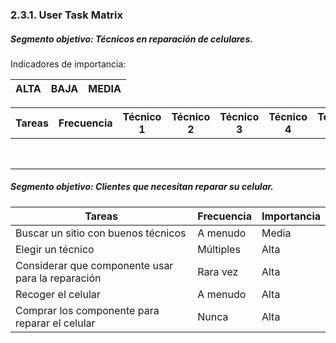 ### 2.3.1. User Task Matrix

##### Segmento objetivo: Técnicos en reparación de celulares.

Indicadores de importancia:

| ALTA | BAJA | MEDIA |
|------|------|-------|

| Tareas | Frecuencia | Técnico 1 | Técnico 2 | Técnico 3 | Técnico 4 | Técnico 5 |
|--------|------------|-----------|-----------|-----------|-----------|-----------|
|        |            |           |           |           |           |           |
|        |            |           |           |           |           |           |
|        |            |           |           |           |           |           |
|        |            |           |           |           |           |           |
|        |            |           |           |           |           |           |
|        |            |           |           |           |           |           |
|        |            |           |           |           |           |           |
|        |            |           |           |           |           |           |

##### Segmento objetivo: Clientes que necesitan reparar su celular.


| Tareas                                            | Frecuencia | Importancia | 
|---------------------------------------------------|------------|-------------|
| Buscar un sitio con buenos técnicos               | A menudo   | Media       |          
| Elegir un técnico                                 | Múltiples  | Alta        |           
| Considerar que componente usar para la reparación | Rara vez   | Alta        |         
| Recoger el celular                                | A menudo   | Alta        |         
| Comprar los componente para reparar el celular    | Nunca      | Alta        |         
                                                     